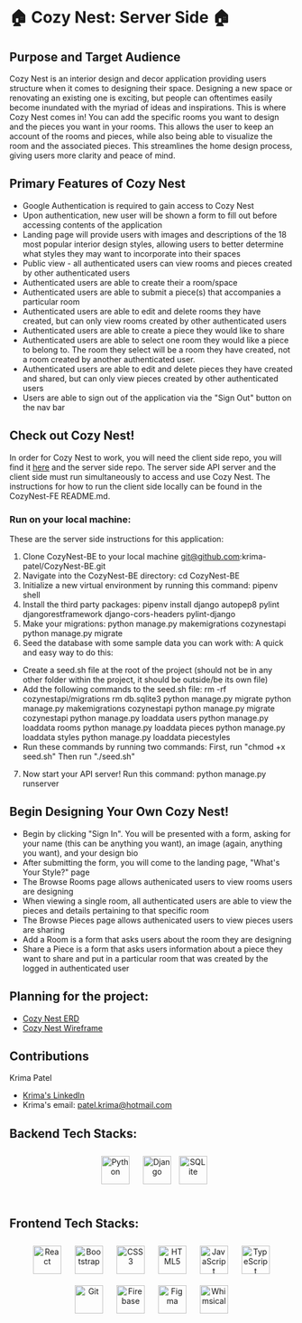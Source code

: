 # 🏠 Cozy Nest: Server Side 🏠
## Purpose and Target Audience
Cozy Nest is an interior design and decor application providing users structure when it comes to designing their space. Designing a new space or renovating an existing one is exciting, but people can oftentimes easily become inundated with the myriad of ideas and inspirations. This is where Cozy Nest comes in! You can add the specific rooms you want to design and the pieces you want in your rooms. This allows the user to keep an account of the rooms and pieces, while also being able to visualize the room and the associated pieces. This streamlines the home design process, giving users more clarity and peace of mind.

## Primary Features of Cozy Nest

- Google Authentication is required to gain access to Cozy Nest
- Upon authentication, new user will be shown a form to fill out before accessing contents of the application
- Landing page will provide users with images and descriptions of the 18 most popular interior design styles, allowing users to better determine what styles they may want to incorporate into their spaces
- Public view - all authenticated users can view rooms and pieces created by other authenticated users
- Authenticated users are able to create their a room/space
- Authenticated users are able to submit a piece(s) that accompanies a particular room
- Authenticated users are able to edit and delete rooms they have created, but can only view rooms created by other authenticated users
- Authenticated users are able to create a piece they would like to share
- Authenticated users are able to select one room they would like a piece to belong to. The room they select will be a room they have created, not a room created by another authenticated user.
- Authenticated users are able to edit and delete pieces they have created and shared, but can only view pieces created by other authenticated users
- Users are able to sign out of the application via the "Sign Out" button on the nav bar

## Check out Cozy Nest!
In order for Cozy Nest to work, you will need the client side repo, you will find it [here](https://github.com/krima-patel/CozyNest-FE) and the server side repo. The server side API server and the client side must run simultaneously to access and use Cozy Nest. The instructions for how to run the client side locally can be found in the CozyNest-FE README.md.

### Run on your local machine:
These are the server side instructions for this application:
1. Clone CozyNest-BE to your local machine
git@github.com:krima-patel/CozyNest-BE.git
2. Navigate into the CozyNest-BE directory:
cd CozyNest-BE
3. Initialize a new virtual environment by running this command:
pipenv shell
4. Install the third party packages:
pipenv install django autopep8 pylint djangorestframework django-cors-headers pylint-django
5. Make your migrations:
python manage.py makemigrations cozynestapi
python manage.py migrate
6. Seed the database with some sample data you can work with:
A quick and easy way to do this:
- Create a seed.sh file at the root of the project (should not be in any other folder within the project, it should be outside/be its own file)
- Add the following commands to the seed.sh file:
rm -rf cozynestapi/migrations
rm db.sqlite3
python manage.py migrate
python manage.py makemigrations cozynestapi
python manage.py migrate cozynestapi
python manage.py loaddata users
python manage.py loaddata rooms
python manage.py loaddata pieces
python manage.py loaddata styles
python manage.py loaddata piecestyles
- Run these commands by running two commands:
First, run "chmod +x seed.sh"
Then run "./seed.sh"
7. Now start your API server! Run this command:
python manage.py runserver


## Begin Designing Your Own Cozy Nest!

- Begin by clicking "Sign In". You will be presented with a form, asking for your name (this can be anything you want), an image (again, anything you want), and your design bio
- After submitting the form, you will come to the landing page, "What's Your Style?" page
- The Browse Rooms page allows authenicated users to view rooms users are designing
- When viewing a single room, all authenticated users are able to view the pieces and details pertaining to that specific room
- The Browse Pieces page allows authenicated users to view pieces users are sharing
- Add a Room is a form that asks users about the room they are designing
- Share a Piece is a form that asks users information about a piece they want to share and put in a particular room that was created by the logged in authenticated user

## Planning for the project:
- [Cozy Nest ERD](https://dbdiagram.io/d/63de819e296d97641d7e7174)
- [Cozy Nest Wireframe](https://whimsical.com/krima-s-cozynest-wireframe-GuLoPWBKnZSPUK3dahrGRd)

## Contributions

Krima Patel
- [Krima's LinkedIn](https://www.linkedin.com/in/krima-patel/)
- Krima's email: patel.krima@hotmail.com

## Backend Tech Stacks: 
<div align="center">  
<a href="https://www.python.org/" target="_blank"><img style="margin: 10px" src="https://profilinator.rishav.dev/skills-assets/python-original.svg" alt="Python" height="50" /></a>  
<a href="https://www.djangoproject.com/" target="_blank"><img style="margin: 10px" src="https://profilinator.rishav.dev/skills-assets/django-original.svg" alt="Django" height="50" /></a>
<a href="https://sqlite.org/index.html" targert="_blank"><img style="margin 10px" src="https://user-images.githubusercontent.com/33158051/103467186-7b6a8900-4d1a-11eb-9907-491064bc8458.png" alt="SQLite" height="50" /></a>
</div>

</td><td valign="top" width="33%">

<br/>
  
## Frontend Tech Stacks:
<div align="center">  
<a href="https://reactjs.org/" target="_blank"><img style="margin: 10px" src="https://profilinator.rishav.dev/skills-assets/react-original-wordmark.svg" alt="React" height="50" /></a>  
<a href="https://getbootstrap.com/docs/3.4/javascript/" target="_blank"><img style="margin: 10px" src="https://profilinator.rishav.dev/skills-assets/bootstrap-plain.svg" alt="Bootstrap" height="50" /></a>  
<a href="https://www.w3schools.com/css/" target="_blank"><img style="margin: 10px" src="https://profilinator.rishav.dev/skills-assets/css3-original-wordmark.svg" alt="CSS3" height="50" /></a>  
<a href="https://en.wikipedia.org/wiki/HTML5" target="_blank"><img style="margin: 10px" src="https://profilinator.rishav.dev/skills-assets/html5-original-wordmark.svg" alt="HTML5" height="50" /></a>  
<a href="https://www.javascript.com/" target="_blank"><img style="margin: 10px" src="https://profilinator.rishav.dev/skills-assets/javascript-original.svg" alt="JavaScript" height="50" /></a>  
<a href="https://www.typescriptlang.org/" target="_blank"><img style="margin: 10px" src="https://profilinator.rishav.dev/skills-assets/typescript-original.svg" alt="TypeScript" height="50" /></a>  
<a href="https://github.com/" target="_blank"><img style="margin: 10px" src="https://profilinator.rishav.dev/skills-assets/git-scm-icon.svg" alt="Git" height="50" /></a>  
<a href="https://firebase.google.com/" target="_blank"><img style="margin: 10px" src="https://profilinator.rishav.dev/skills-assets/firebase.png" alt="Firebase" height="50" /></a>  
<a href="https://www.figma.com/" target="_blank"><img style="margin: 10px" src="https://profilinator.rishav.dev/skills-assets/figma-icon.svg" alt="Figma" height="50" /></a>
<a href="https://whimsical.com/" target="_blank"><img style="margin: 10px" src="https://www.freelogovectors.net/wp-content/uploads/2021/07/whimsical_logo-freelogovectors.net_.png" alt="Whimsical" height="50" /></a>
</div>

</td><td valign="top" width="33%">
